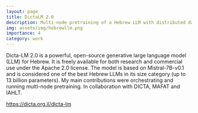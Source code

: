 ```yaml
---
layout: page
title: DictaLM 2.0
description: Multi-node pretraining of a Hebrew LLM with distributed data and model parallelism.
img: assets/img/hebrewllm.png
importance: 4
category: work
---
```


Dicta-LM 2.0 is a powerful, open-source generative large language model (LLM) for Hebrew. It is freely available for both research and commercial use under the Apache 2.0 license. The model is based on Mistral-7B-v0.1 and is considered one of the best Hebrew LLMs in its size category (up to 13 billion parameters). My main contributions were orchestrating and running multi-node pretraining. In collaboration with DICTA, MAFAT and IAHLT.

<https://dicta.org.il/dicta-lm>

